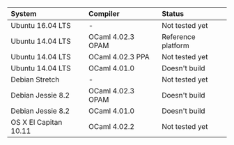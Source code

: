 | System                | Compiler          | Status                           |
| :-------------------- | :---------------- | :------------------------------- |
| Ubuntu 16.04 LTS      | -                 | Not tested yet                   |
| Ubuntu 14.04 LTS      | OCaml 4.02.3 OPAM | Reference platform               |
| Ubuntu 14.04 LTS      | OCaml 4.02.3 PPA  | Not tested yet                   |
| Ubuntu 14.04 LTS      | OCaml 4.01.0      | Doesn't build                    |
| Debian Stretch        | -                 | Not tested yet                   |
| Debian Jessie 8.2     | OCaml 4.02.3 OPAM | Doesn't build                    |
| Debian Jessie 8.2     | OCaml 4.01.0      | Doesn't build                    |
| OS X El Capitan 10.11 | OCaml 4.02.2      | Not tested yet                   |
